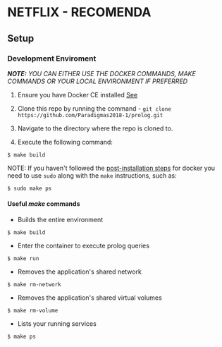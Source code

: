 # NETFLIX - RECOMENDA
## Setup
### Development Enviroment

_**NOTE:** YOU CAN EITHER USE THE DOCKER COMMANDS, MAKE COMMANDS OR YOUR LOCAL ENVIRONMENT IF PREFERRED_

1. Ensure you have Docker CE installed [See](https://docs.docker.com/install/)

2. Clone this repo by running the command - `git clone https://github.com/Paradigmas2018-1/prolog.git`

3. Navigate to the directory where the repo is cloned to.

4. Execute the following command: 

`$ make build`

NOTE: If you haven't followed the [post-installation steps](https://docs.docker.com/install/linux/linux-postinstall/) for docker you need to use `sudo` along with the `make` instructions, such as:

`$ sudo make ps`

#### Useful _make_ commands

- Builds the entire environment

`$ make build`
- Enter the container to execute prolog queries

`$ make run`
- Removes the application's shared network

`$ make rm-network`
- Removes the application's shared virtual volumes

`$ make rm-volume`
- Lists your running services

`$ make ps`